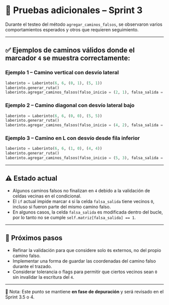 
# 🧪 Pruebas adicionales – Sprint 3

Durante el testeo del método `agregar_caminos_falsos`, se observaron varios comportamientos esperados y otros que requieren seguimiento.

---

## ✅ Ejemplos de caminos válidos donde el marcador `4` se muestra correctamente:

### Ejemplo 1 – Camino vertical con desvío lateral
```python
laberinto = Laberinto(6, 6, (0, 1), (5, 1))
laberinto.generar_ruta()
laberinto.agregar_caminos_falsos(falso_inicio = (2, 1), falsa_salida = (2, 3))
```

### Ejemplo 2 – Camino diagonal con desvío lateral bajo
```python
laberinto = Laberinto(6, 6, (0, 0), (5, 5))
laberinto.generar_ruta()
laberinto.agregar_caminos_falsos(falso_inicio = (4, 2), falsa_salida = (4, 4))
```

### Ejemplo 3 – Camino en L con desvío desde fila inferior
```python
laberinto = Laberinto(6, 6, (1, 0), (4, 4))
laberinto.generar_ruta()
laberinto.agregar_caminos_falsos(falso_inicio = (5, 3), falsa_salida = (5, 4))
```

---

## ⚠️ Estado actual

- Algunos caminos falsos no finalizan en `4` debido a la validación de celdas vecinas en el condicional.
- El `if` actual impide marcar `4` si la celda `falsa_salida` tiene vecinos `0`, incluso si fueron parte del mismo camino falso.
- En algunos casos, la celda `falsa_salida` es modificada dentro del bucle, por lo tanto no se cumple `self.matriz[falsa_salida] == 1`.

---

## 🔧 Próximos pasos

- Refinar la validación para que considere solo `0`s externos, no del propio camino falso.
- Implementar una forma de guardar las coordenadas del camino falso durante el trazado.
- Considerar tolerancia o flags para permitir que ciertos vecinos sean `0` sin invalidar la escritura del `4`.

---

📌 Nota: Este punto se mantiene **en fase de depuración** y será revisado en el Sprint 3.5 o 4.
